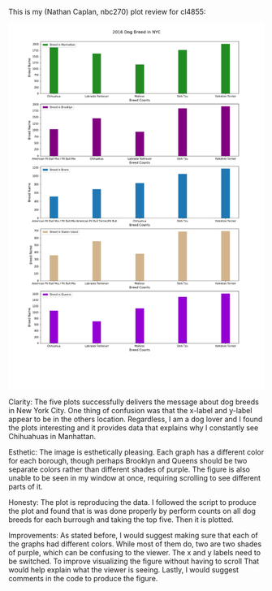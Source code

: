 This is my (Nathan Caplan, nbc270) plot review for cl4855:

![Alt text](../HW9_nbc270/Dogbreed.png)

Clarity: The five plots successfully delivers the message about dog breeds in New York City. One thing of confusion was that the x-label and y-label appear to be in the others location. Regardless, I am a dog lover and I found the plots interesting and it provides data that explains why I constantly see Chihuahuas in Manhattan. 

Esthetic: The image is esthetically pleasing. Each graph has a different color for each borough, though perhaps Brooklyn and Queens should be two separate colors rather than different shades of purple. The figure is also unable to be seen in my window at once, requiring scrolling to see different parts of it. 

Honesty: The plot is reproducing the data. I followed the script to produce the plot and found that is was done properly by perform counts on all dog breeds for each burrough and taking the top five. Then it is plotted.

Improvements: As stated before, I would suggest making sure that each of the graphs had different colors. While most of them do, two are two shades of purple, which can be confusing to the viewer. The x and y labels need to be switched. To improve visualizing the figure without having to scroll That would help explain what the viewer is seeing. Lastly, I would suggest comments in the code to produce the figure. 

